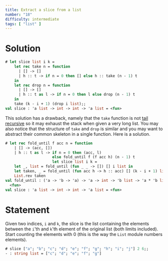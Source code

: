 ```yaml
---
title: Extract a slice from a list
number: "18"
difficulty: intermediate
tags: [ "list" ]
---
```


# Solution

```ocaml
# let slice list i k =
    let rec take n = function
      | [] -> []
      | h :: t -> if n = 0 then [] else h :: take (n - 1) t
    in
    let rec drop n = function
      | [] -> []
      | h :: t as l -> if n = 0 then l else drop (n - 1) t
    in
    take (k - i + 1) (drop i list);;
val slice : 'a list -> int -> int -> 'a list = <fun>
```

This solution has a drawback, namely that the `take` function is not
[tail recursive](https://en.wikipedia.org/wiki/Tail_call) so it may
exhaust the stack when given a very long list.  You may also notice that
the structure of `take` and `drop` is similar and you may want to
abstract their common skeleton in a single function.  Here is a solution.

```ocaml
# let rec fold_until f acc n = function
    | [] -> (acc, [])
    | h :: t as l -> if n = 0 then (acc, l)
                     else fold_until f (f acc h) (n - 1) t
                     let slice list i k =
    let _, list = fold_until (fun _ _ -> []) [] i list in
    let taken, _ = fold_until (fun acc h -> h :: acc) [] (k - i + 1) list in
    List.rev taken
val fold_until : ('a -> 'b -> 'a) -> 'a -> int -> 'b list -> 'a * 'b list =
  <fun>
val slice : 'a list -> int -> int -> 'a list = <fun>
```

# Statement

Given two indices, `i` and `k`, the slice is the list containing the
elements between the `i`'th and `k`'th element of the original list
(both limits included). Start counting the elements with 0 (this is the
way the `List` module numbers elements).

```ocaml
# slice ["a"; "b"; "c"; "d"; "e"; "f"; "g"; "h"; "i"; "j"] 2 6;;
- : string list = ["c"; "d"; "e"; "f"; "g"]
```
